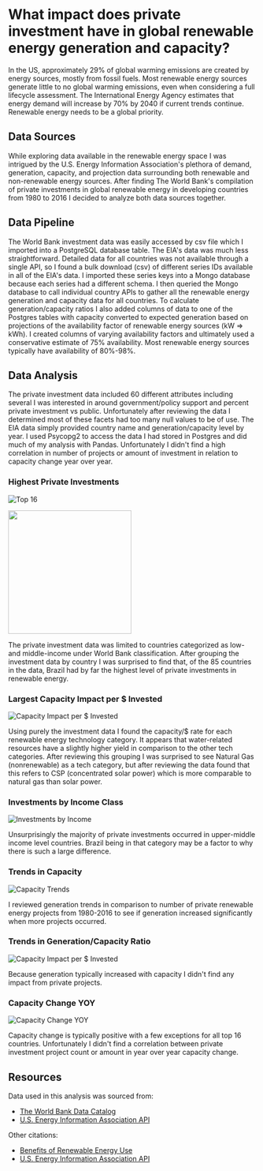 # What impact does private investment have in global renewable energy generation and capacity?
In the US, approximately 29% of global warming emissions are created by energy sources, mostly from fossil fuels. Most renewable energy sources generate little to no global warming emissions, even when considering a full lifecycle assessment. The International Energy Agency estimates that energy demand will increase by 70% by 2040 if current trends continue. Renewable energy needs to be a global priority. 

## Data Sources
While exploring data available in the renewable energy space I was intrigued by the U.S. Energy Information Association's plethora of demand, generation, capacity, and projection data surrounding both renewable and non-renewable energy sources. After finding The World Bank's compilation of private investments in global renewable energy in developing countries from 1980 to 2016 I decided to analyze both data sources together.

## Data Pipeline
The World Bank investment data was easily accessed by csv file which I imported into a PostgreSQL database table. The EIA's data was much less straightforward. Detailed data for all countries was not available through a single API, so I found a bulk download (csv) of different series IDs available in all of the EIA's data. I imported these series keys into a Mongo database because each series had a different schema. I then queried the Mongo database to call individual country APIs to gather all the renewable energy generation and capacity data for all countries. To calculate generation/capacity ratios I also added columns of data to one of the Postgres tables with capacity converted to expected generation based on projections of the availability factor of renewable energy sources (kW => kWh). I created columns of varying availability factors and ultimately used a conservative estimate of 75% availability. Most renewable energy sources typically have availability of 80%-98%.

## Data Analysis
The private investment data included 60 different attributes including several I was interested in around government/policy support and percent private investment vs public. Unfortunately after reviewing the data I determined most of these facets had too many null values to be of use. The EIA data simply provided country name and generation/capacity level by year. I used Psycopg2 to access the data I had stored in Postgres and did much of my analysis with Pandas. Unfortunately I didn't find a high correlation in number of projects or amount of investment in relation to capacity change year over year.

### Highest Private Investments
![Top 16](https://github.com/vanessapolliard/renewable-energy-generation/blob/master/images/top16countries.png)

<a href="url"><img src="https://github.com/vanessapolliard/renewable-energy-generation/blob/master/images/top16countries.png" align="center" height="250" ></a>

The private investment data was limited to countries categorized as low- and middle-income under World Bank classification. After grouping the investment data by country I was surprised to find that, of the 85 countries in the data, Brazil had by far the highest level of private investments in renewable energy. 

### Largest Capacity Impact per $ Invested
![Capacity Impact per $ Invested](https://github.com/vanessapolliard/renewable-energy-generation/blob/master/images/capacityperusd.png)

Using purely the investment data I found the capacity/$ rate for each renewable energy technology category. It appears that water-related resources have a slightly higher yield in comparison to the other tech categories. After reviewing this grouping I was surprised to see Natural Gas (nonrenewable) as a tech category, but after reviewing the data found that this refers to CSP (concentrated solar power) which is more comparable to natural gas than solar power.

### Investments by Income Class
![Investments by Income](https://github.com/vanessapolliard/renewable-energy-generation/blob/master/images/privateinvestmentbyincome.png)

Unsurprisingly the majority of private investments occurred in upper-middle income level countries. Brazil being in that category may be a factor to why there is such a large difference. 

### Trends in Capacity
![Capacity Trends](https://github.com/vanessapolliard/renewable-energy-generation/blob/master/images/top16capacity.png)

I reviewed generation trends in comparison to number of private renewable energy projects from 1980-2016 to see if generation increased significantly when more projects occurred.

### Trends in Generation/Capacity Ratio
![Capacity Impact per $ Invested](https://github.com/vanessapolliard/renewable-energy-generation/blob/master/images/top16ratio.png)

Because generation typically increased with capacity I didn't find any impact from private projects.

### Capacity Change YOY
![Capacity Change YOY](https://github.com/vanessapolliard/renewable-energy-generation/blob/master/images/capacityyoy.png)

Capacity change is typically positive with a few exceptions for all top 16 countries. Unfortunately I didn't find a correlation between private investment project count or amount in year over year capacity change.

## Resources
Data used in this analysis was sourced from:
* [The World Bank Data Catalog](https://datacatalog.worldbank.org/dataset/private-participation-renewable-energy)
* [U.S. Energy Information Association API](https://www.eia.gov/opendata/qb.php?category=2134384)

Other citations:
* [Benefits of Renewable Energy Use](https://www.ucsusa.org/clean-energy/renewable-energy/public-benefits-of-renewable-power)
* [U.S. Energy Information Association API](https://www.eia.gov/opendata/qb.php?category=2134384)